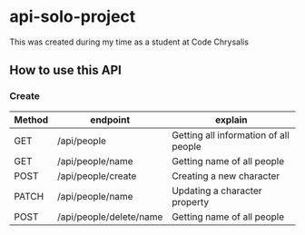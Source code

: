 # api-solo-project
This was created during my time as a student at Code Chrysalis


## How to use this API

### Create
|Method|endpoint|explain|
|---|---|---|
|GET|/api/people|Getting all information of all people|
|GET|/api/people/name|Getting name of all people|
|POST|/api/people/create|Creating a new character|
|PATCH|/api/people/name|Updating a character property|
|POST|/api/people/delete/name|Getting name of all people|

